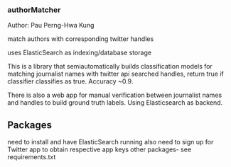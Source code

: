 ### authorMatcher ###

Author: Pau Perng-Hwa Kung

match authors with corresponding twitter handles

uses ElasticSearch as indexing/database storage

This is a library that semiautomatically builds classification models for matching journalist names with twitter api searched handles, return true if classifier classifies as true. Accuracy ~0.9.

There is also a web app for manual verification between journalist names and handles to build ground truth labels. Using Elasticsearch as backend.

## Packages
need to install and have ElasticSearch running
also need to sign up for Twitter app to obtain respective app keys
other packages- see requirements.txt
